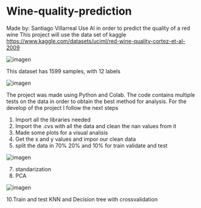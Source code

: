 # Wine-quality-prediction
Made by: Santiago Villarreal
Use AI in order to predict the quality of a red wine
This project will use the data set of kaggle https://www.kaggle.com/datasets/uciml/red-wine-quality-cortez-et-al-2009

![imagen](https://user-images.githubusercontent.com/81925037/171689978-c4daa79f-db79-4066-b905-424cb73ddef6.png)

This dataset has 1599 samples, with 12 labels 

![imagen](https://user-images.githubusercontent.com/81925037/171690741-e2b534e6-064f-4e65-afd1-07539674c61d.png)

The project was made using Python and Colab. The code contains multiple tests on the data in order to obtain the best method for analysis.
For the develop of the project I follow the next steps

  1. Import all the libraries needed
  2. Import the .cvs with all the data and clean the nan values from it
  3. Made some plots for a visual analisis
  4. Get the x and y values and impor our clean data
  5. split the data in 70% 20% and 10% for train validate and test

![imagen](https://user-images.githubusercontent.com/81925037/171731323-cb20feb3-1cec-4b57-910e-1a8b1e64c371.png)

  7. standarization
  8. PCA

![imagen](https://user-images.githubusercontent.com/81925037/171731427-20002e0b-9d69-4aaf-8a37-7370e8d44d69.png)

  10.Train and test KNN and Decision tree with crossvalidation
